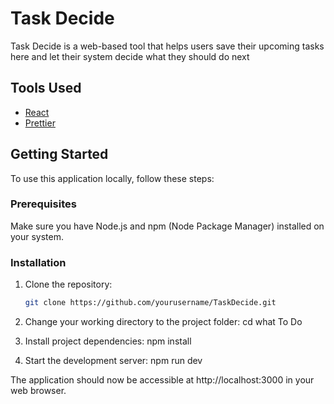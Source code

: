 
# Task Decide

Task Decide is a web-based tool that helps users save their upcoming tasks here and let their system decide what they should do next

## Tools Used
- [React](https://reactjs.org/)
- [Prettier](https://prettier.io/)

## Getting Started

To use this application locally, follow these steps:

### Prerequisites

Make sure you have Node.js and npm (Node Package Manager) installed on your system.

### Installation

1. Clone the repository:
   ```sh
   git clone https://github.com/yourusername/TaskDecide.git

2. Change your working directory to the project folder:
     cd what To Do 

3. Install project dependencies:
   npm install

4. Start the development server:
   npm run dev

The application should now be accessible at http://localhost:3000 in your web browser.


 


